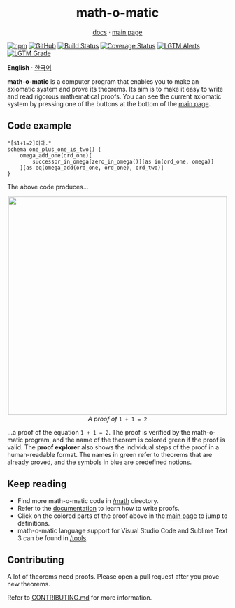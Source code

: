 <h1 align="center">math-o-matic</h1>
<p align="center"><a href="https://logico-philosophical.github.io/math-o-matic/docs/build/index.html">docs</a> &middot; <a href="https://logico-philosophical.github.io/math-o-matic/web/index.html">main page</a></p>

[![npm](https://img.shields.io/npm/v/math-o-matic)](https://www.npmjs.com/package/math-o-matic)
[![GitHub](https://img.shields.io/github/license/logico-philosophical/math-o-matic)](https://github.com/logico-philosophical/math-o-matic/blob/master/LICENSE)
[![Build Status](https://img.shields.io/travis/com/logico-philosophical/math-o-matic)](https://travis-ci.com/logico-philosophical/math-o-matic)
[![Coverage Status](https://img.shields.io/coveralls/github/logico-philosophical/math-o-matic)](https://coveralls.io/github/logico-philosophical/math-o-matic?branch=master)
[![LGTM Alerts](https://img.shields.io/lgtm/alerts/github/logico-philosophical/math-o-matic)](https://lgtm.com/projects/g/logico-philosophical/math-o-matic/alerts/)
[![LGTM Grade](https://img.shields.io/lgtm/grade/javascript/github/logico-philosophical/math-o-matic)](https://lgtm.com/projects/g/logico-philosophical/math-o-matic/context:javascript)

**English** &middot; [한국어](/README.ko.md)

**math-o-matic** is a computer program that enables you to make an axiomatic system and prove its theorems. Its aim is to make it easy to write and read rigorous mathematical proofs. You can see the current axiomatic system by pressing one of the buttons at the bottom of the [main page](https://logico-philosophical.github.io/math-o-matic/web/index.html).

## Code example

```
"[$1+1=2]이다."
schema one_plus_one_is_two() {
    omega_add_one(ord_one)[
        successor_in_omega[zero_in_omega()][as in(ord_one, omega)]
    ][as eq(omega_add(ord_one, ord_one), ord_two)]
}
```

The above code produces&hellip;

<p align="center"><img src="https://i.imgur.com/RvQeHtO.png" width="500px"><br>
<i>A proof of</i> <code>1 + 1 = 2</code></p>

&hellip;a proof of the equation `1 + 1 = 2`. The proof is verified by the math-o-matic program, and the name of the theorem is colored green if the proof is valid. The **proof explorer** also shows the individual steps of the proof in a human-readable format. The names in green refer to theorems that are already proved, and the symbols in blue are predefined notions.

## Keep reading

* Find more math-o-matic code in [/math](/math) directory.
* Refer to the [documentation](https://logico-philosophical.github.io/math-o-matic/docs/build/index.html) to learn how to write proofs.
* Click on the colored parts of the proof above in the [main page](https://logico-philosophical.github.io/math-o-matic/web/index.html) to jump to definitions.
* math-o-matic language support for Visual Studio Code and Sublime Text 3 can be found in [/tools](/tools).

## Contributing

A lot of theorems need proofs. Please open a pull request after you prove new theorems.

Refer to [CONTRIBUTING.md](/CONTRIBUTING.md) for more information.
